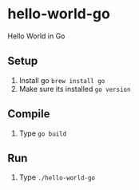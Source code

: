 # hello-world-go
Hello World in Go
## Setup
1. Install go `brew install go`
2. Make sure its installed `go version`

## Compile
1. Type `go build`

## Run
1. Type `./hello-world-go`
